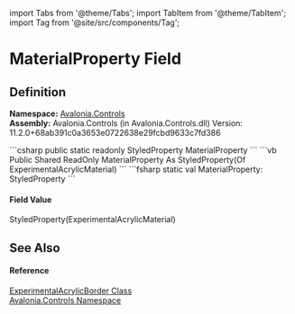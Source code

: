 import Tabs from '@theme/Tabs'; 
import TabItem from '@theme/TabItem'; 
import Tag from '@site/src/components/Tag'; 

# MaterialProperty Field




## Definition
**Namespace:** <a href="N_Avalonia_Controls">Avalonia.Controls</a>  
**Assembly:** Avalonia.Controls (in Avalonia.Controls.dll) Version: 11.2.0+68ab391c0a3653e0722638e29fcbd9633c7fd386

<Tabs groupId="api-code-preview">
<TabItem value="csharp" label="C#">
```csharp
public static readonly StyledProperty<ExperimentalAcrylicMaterial> MaterialProperty
```
</TabItem>
<TabItem value="vb" label="VB">
```vb
Public Shared ReadOnly MaterialProperty As StyledProperty(Of ExperimentalAcrylicMaterial)
```
</TabItem>
<TabItem value="fsharp" label="F#">
```fsharp
static val MaterialProperty: StyledProperty<ExperimentalAcrylicMaterial>
```
</TabItem>
</Tabs>



#### Field Value
StyledProperty(ExperimentalAcrylicMaterial)

## See Also


#### Reference
<a href="T_Avalonia_Controls_ExperimentalAcrylicBorder">ExperimentalAcrylicBorder Class</a>  
<a href="N_Avalonia_Controls">Avalonia.Controls Namespace</a>  
